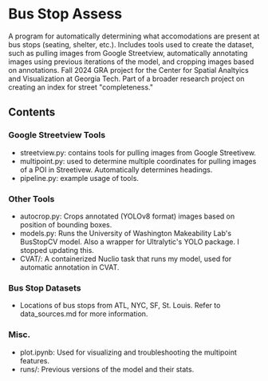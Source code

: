 # Bus Stop Assess 
A program for automatically determining what accomodations are present at bus stops (seating, shelter, etc.). Includes tools used to create the dataset, such as pulling images from Google Streetview, automatically annotating images using previous iterations of the model, and cropping images based on annotations.
Fall 2024 GRA project for the Center for Spatial Analtyics and Visualization at Georgia Tech.
Part of a broader research project on creating an index for street "completeness."  

## Contents 
### Google Streetview Tools 
 - streetview.py: contains tools for pulling images from Google Streetivew. 
 - multipoint.py: used to determine multiple coordinates for pulling images of a POI in Streetivew. Automatically determines headings.
 - pipeline.py: example usage of tools.

### Other Tools 
 - autocrop.py: Crops annotated (YOLOv8 format) images based on position of bounding boxes. 
 - models.py: Runs the University of Washington Makeability Lab's BusStopCV model. Also a wrapper for Ultralytic's YOLO package. I stopped updating this.  
 - CVAT/: A containerized Nuclio task that runs my model, used for automatic annotation in CVAT.  

### Bus Stop Datasets 
 - Locations of bus stops from ATL, NYC, SF, St. Louis. Refer to data_sources.md for more information. 

### Misc. 
 - plot.ipynb: Used for visualizing and troubleshooting the multipoint features.
 - runs/: Previous versions of the model and their stats. 
 